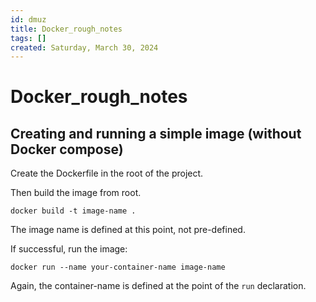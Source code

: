 ```yaml
---
id: dmuz
title: Docker_rough_notes
tags: []
created: Saturday, March 30, 2024
---
```


# Docker_rough_notes

## Creating and running a simple image (without Docker compose)

Create the Dockerfile in the root of the project.

Then build the image from root.

```
docker build -t image-name .
```

The image name is defined at this point, not pre-defined.

If successful, run the image:

```
docker run --name your-container-name image-name
```

Again, the container-name is defined at the point of the `run` declaration.
